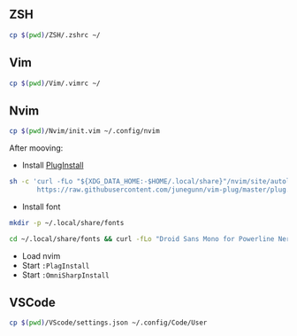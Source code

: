 ## ZSH

```bash
cp $(pwd)/ZSH/.zshrc ~/
```

## Vim

```bash
cp $(pwd)/Vim/.vimrc ~/
```

## Nvim

```bash
cp $(pwd)/Nvim/init.vim ~/.config/nvim
```

After mooving:
- Install [PlugInstall](https://github.com/junegunn/vim-plug)

```bash
sh -c 'curl -fLo "${XDG_DATA_HOME:-$HOME/.local/share}"/nvim/site/autoload/plug.vim --create-dirs \
       https://raw.githubusercontent.com/junegunn/vim-plug/master/plug.vim'
```

- Install font 

```bash
mkdir -p ~/.local/share/fonts
```

```bash
cd ~/.local/share/fonts && curl -fLo "Droid Sans Mono for Powerline Nerd Font Complete.otf" https://github.com/ryanoasis/nerd-fonts/raw/HEAD/patched-fonts/DroidSansMono/complete/Droid%20Sans%20Mono%20Nerd%20Font%20Complete.otf
```

- Load nvim 
- Start `:PlagInstall`
- Start `:OmniSharpInstall` 


## VSCode

```bash
cp $(pwd)/VScode/settings.json ~/.config/Code/User
```
